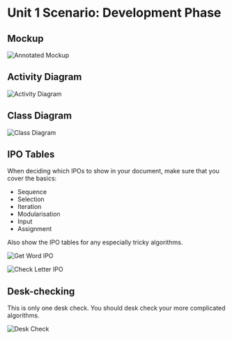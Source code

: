 # Unit 1 Scenario: Development Phase

## Mockup
![Annotated Mockup](../assets/annotation.png)

## Activity Diagram
![Activity Diagram](../assets/scenario_activity.png)

## Class Diagram
![Class Diagram](../assets/scenario_class.png)

## IPO Tables
When deciding which IPOs to show in your document, make sure that you cover the basics:
- Sequence
- Selection
- Iteration
- Modularisation
- Input
- Assignment

Also show the IPO tables for any especially tricky algorithms.

![Get Word IPO](../assets/scenario_get_word_ipo.png)

![Check Letter IPO](../assets/scenario_check_letter_ipo.png)

## Desk-checking
This is only one desk check. You should desk check your more complicated algorithms.

![Desk Check](../assets/scenario_desk_check.png)